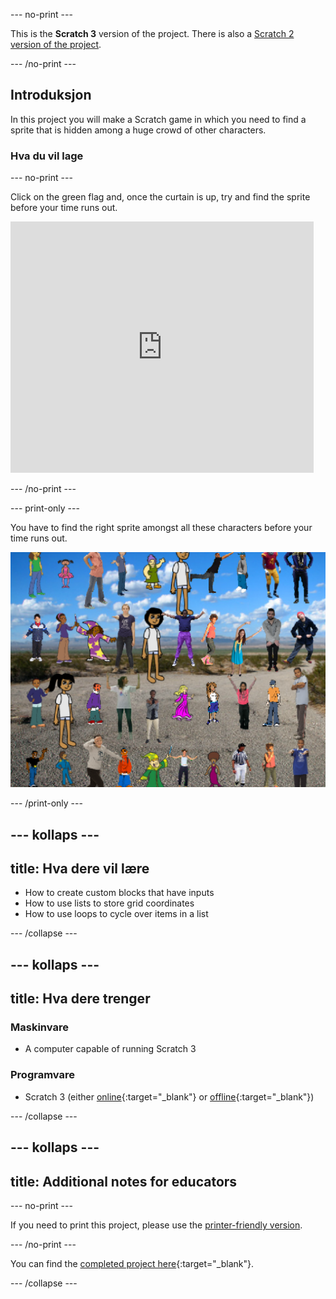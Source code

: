 \--- no-print \---

This is the **Scratch 3** version of the project. There is also a [Scratch 2 version of the project](https://projects.raspberrypi.org/en/projects/lineup-scratch2).

\--- /no-print \---

## Introduksjon

In this project you will make a Scratch game in which you need to find a sprite that is hidden among a huge crowd of other characters.

### Hva du vil lage

\--- no-print \---

Click on the green flag and, once the curtain is up, try and find the sprite before your time runs out.

<div class="scratch-preview">
  <iframe allowtransparency="true" width="485" height="402" src="https://scratch.mit.edu/projects/embed/259020474/?autostart=false" frameborder="0" scrolling="no"></iframe>
</div>

\--- /no-print \---

\--- print-only \---

You have to find the right sprite amongst all these characters before your time runs out.

![showcase](images/showcase.png)

\--- /print-only \---

## \--- kollaps \---

## title: Hva dere vil lære

+ How to create custom blocks that have inputs
+ How to use lists to store grid coordinates
+ How to use loops to cycle over items in a list

\--- /collapse \---

## \--- kollaps \---

## title: Hva dere trenger

### Maskinvare

+ A computer capable of running Scratch 3

### Programvare

+ Scratch 3 (either [online](http://rpf.io/scratchon){:target="_blank"} or [offline](http://rpf.io/scratchoff){:target="_blank"})

\--- /collapse \---

## \--- kollaps \---

## title: Additional notes for educators

\--- no-print \---

If you need to print this project, please use the [printer-friendly version](https://projects.raspberrypi.org/en/projects/lineup/print).

\--- /no-print \---

You can find the [completed project here](http://rpf.io/p/en/lineup-get){:target="_blank"}.

\--- /collapse \---